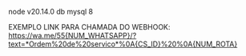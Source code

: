 node v20.14.0
db mysql 8

EXEMPLO LINK PARA CHAMADA DO WEBHOOK:
https://wa.me/55{NUM_WHATSAPP}/?text=*Ordem%20de%20servico*%0A{CS_ID}%20%0A{NUM_ROTA}